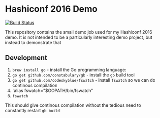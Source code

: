 # Hashiconf 2016 Demo

[![Build Status](https://travis-ci.org/timperrett/hashiconf-2016-demo.svg?branch=master)](https://travis-ci.org/timperrett/hashiconf-2016-demo)

This repository contains the small demo job used for my Hashiconf 2016 demo. It is not intended to be a particularly interesting demo project, but instead to demonstrate that

## Development

1. `brew install go` - install the Go programming language:
1. `go get github.com/constabulary/gb` - install the `gb` build tool
1. `go get github.com/codeskyblue/fswatch` - install `fswatch` so we can do continous compilation
1. `alias fswatch="$GOPATH/bin/fswatch"
1. `fswatch`

This should give continous compilation without the tedious need to constantly restart `gb build`
